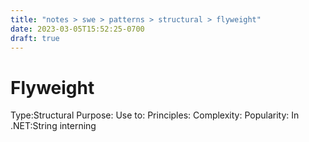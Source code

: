 ```yaml
---
title: "notes > swe > patterns > structural > flyweight"
date: 2023-03-05T15:52:25-0700
draft: true
---
```

# Flyweight
Type:Structural
Purpose:
Use to:
Principles:
Complexity:
Popularity:
In .NET:String interning